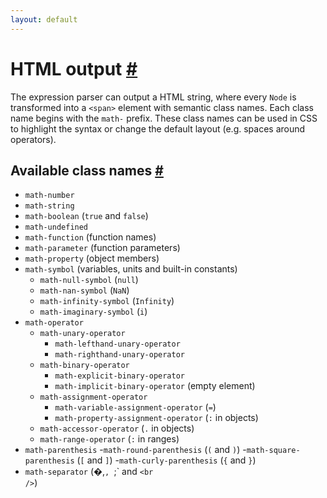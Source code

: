 ```yaml
---
layout: default
---
```


<h1 id="html-output">HTML output <a href="#html-output" title="Permalink">#</a></h1>

The expression parser can output a HTML string, where every `Node` is
transformed into a `<span>` element with semantic class names. Each class
name begins with the `math-` prefix. These class names can be used in CSS to
highlight the syntax or change the default layout (e.g. spaces around operators).

<h2 id="available-class-names">Available class names <a href="#available-class-names" title="Permalink">#</a></h2>

- `math-number`
- `math-string`
- `math-boolean` (`true` and `false`)
- `math-undefined`
- `math-function` (function names)
- `math-parameter` (function parameters)
- `math-property` (object members)
- `math-symbol` (variables, units and built-in constants)
  - `math-null-symbol` (`null`)
  - `math-nan-symbol` (`NaN`)
  - `math-infinity-symbol` (`Infinity`)
  - `math-imaginary-symbol` (`i`)
- `math-operator`
  - `math-unary-operator`
    - `math-lefthand-unary-operator`
    - `math-righthand-unary-operator`
  - `math-binary-operator`
    - `math-explicit-binary-operator`
    - `math-implicit-binary-operator` (empty element)
  - `math-assignment-operator`
    - `math-variable-assignment-operator` (`=`)
    - `math-property-assignment-operator` (`:` in objects)
  - `math-accessor-operator` (`.` in objects)
  - `math-range-operator` (`:` in ranges)
- `math-parenthesis`
  -`math-round-parenthesis` (`(` and `)`)
  -`math-square-parenthesis` (`[` and `]`)
  -`math-curly-parenthesis` (`{` and `}`)
- `math-separator` (�,`, `;` and <code>&lt;br /&gt;</code>)